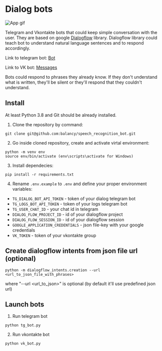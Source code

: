 # Dialog bots

![App gif](https://s6.gifyu.com/images/bot_small.gif)

Telegram and Vkontakte bots that could keep simple conversation with the user.
They are based on google [Dialogflow](https://dialogflow.cloud.google.com/) library.
Dialogflow library could teach bot to understand natural language sentences and to respond accordingly.

Link to telegram bot: [Bot](https://t.me/dvmn_speech_recognition_bot)

Link to VK bot: [Messages](https://vk.com/im?media=&sel=-203801849)

Bots could respond to phrases they already know.
If they don't understand what is written, they'll be silent or they'll respond that they couldn't understand.

## Install

At least Python 3.8 and Git should be already installed.

1. Clone the repository by command:
```console
git clone git@github.com:balancy/speech_recognition_bot.git
```

2. Go inside cloned repository, create and activate virtal environment:
```console
python -m venv env
source env/bin/activate (env\scripts\activate for Windows)
```

3. Install dependecies:
```console
pip install -r requirements.txt
```

4. Rename `.env.example` to `.env` and define your proper environment variables:

- `TG_DIALOG_BOT_API_TOKEN` - token of your dialog telegram bot
- `TG_LOGS_BOT_API_TOKEN` - token of your logs telegram bot
- `TG_USER_CHAT_ID` - your chat id in telegram
- `DIALOG_FLOW_PROJECT_ID` - id of your dialogflow project
- `DIALOG_FLOW_SESSION_ID` - id of your dialogflow session
- `GOOGLE_APPLICATION_CREDENTIALS` - json file-key with your google credentials
- `VK_TOKEN` - token of your vkontakte group

## Create dialogflow intents from json file url (optional)

```
python -m dialogflow_intents.creation --url <url_to_json_file_with_phrases>
```

where "--url <url_to_json>" is optional (by default it'll use predefined json url)

## Launch bots

1. Run telegram bot
```console
python tg_bot.py
```

2. Run vkontakte bot
```console
python vk_bot.py
```